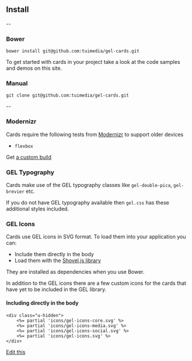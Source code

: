 ## Install

--

### Bower

    bower install git@github.com:tuimedia/gel-cards.git

To get started with cards in your project take a look at the code samples and demos on this site.

### Manual

    git clone git@github.com:tuimedia/gel-cards.git


--

### Modernizr

Cards require the following tests from [Modernizr](https://modernizr.com/) to support older devices

+ `flexbox`

Get [a custom build](https://modernizr.com/download?flexbox-setclasses&q=flexbox)

### GEL Typography

Cards make use of the GEL typography classes like `gel-double-pica`, `gel-brevier` etc.  

If you do not have GEL typography available then `gel.css` has these additional styles included.

### GEL Icons

Cards use GEL icons in SVG format. To load them into your application you can:

+ Include them directly in the body
+ Load them with the [Shovel.js library]()

They are installed as dependencies when you use Bower.  

In addition to the GEL icons there are a few custom icons for the cards that have yet to be included in the GEL library.

#### Including directly in the body

    <div class="u-hidden">
        <%= partial 'icons/gel-icons-core.svg' %>
        <%= partial 'icons/gel-icons-media.svg' %>
        <%= partial 'icons/gel-icons-social.svg' %>
        <%= partial 'icons/gel-icons.svg' %>
    </div> 

[Edit this](https://github.com/tuimedia/gel-cards/edit/master/docs/video--usage.md) 
